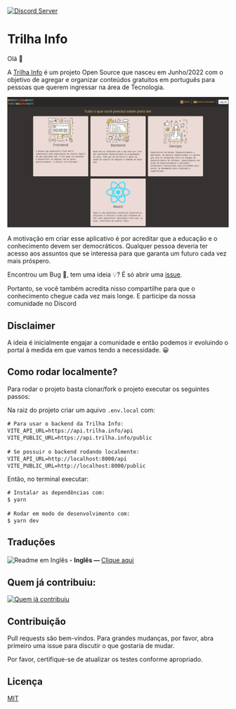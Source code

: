 [![Discord Server](https://discordapp.com/api/guilds/989882634358390794/widget.png?style=banner2)](https://discord.gg/HJ3Spm6R)

# Trilha Info

Olá 👋

A [Trilha Info](https://trilha.info) é um projeto Open Source que nasceu em Junho/2022 com o objetivo de agregar e organizar conteúdos gratuitos em português para pessoas que querem ingressar na área de Tecnologia.

![Preview](/public/preview.png)

A motivação em criar esse aplicativo é por acreditar que a educação e o conhecimento devem ser democráticos. Qualquer pessoa deveria ter acesso aos assuntos que se interessa para que garanta um futuro cada vez mais próspero.

Encontrou um Bug 🐛, tem uma ideia 💡? É só abrir uma [issue](https://github.com/flaviojmendes/trilhainfo/issues).

Portanto, se você também acredita nisso compartilhe para que o conhecimento chegue cada vez mais longe. E participe da nossa comunidade no Discord


## Disclaimer

A ideia é inicialmente engajar a comunidade e então podemos ir evoluindo o portal à medida em que vamos tendo a necessidade. 😀

## Como rodar localmente?

Para rodar o projeto basta clonar/fork o projeto executar os seguintes passos:

Na raiz do projeto criar um aquivo `.env.local` com:

```
# Para usar o backend da Trilha Info:
VITE_API_URL=https://api.trilha.info/api
VITE_PUBLIC_URL=https://api.trilha.info/public

# Se possuir o backend rodando localmente:
VITE_API_URL=http://localhost:8000/api
VITE_PUBLIC_URL=http://localhost:8000/public
```

Então, no terminal executar:

```
# Instalar as dependências com:
$ yarn 

# Rodar em modo de desenvolvimento com:
$ yarn dev

```

## Traduções
<img src = "https://i.imgur.com/lpP9V2p.png" alt="Readme em Inglês" width="16" height="15">・<b>Inglês — </b> [Clique aqui](https://github.com/flaviojmendes/trilhainfo/blob/main/translation/readme-en.md)<br>


## Quem já contribuiu:

<a href = "https://github.com/flaviojmendes/trilhainfo/graphs/contributors">
  <img src = "https://contributors-img.web.app/image?repo=flaviojmendes/trilhainfo" alt="Quem já contribuiu" />
</a>

## Contribuição
Pull requests são bem-vindos. Para grandes mudanças, por favor, abra primeiro uma issue para discutir o que gostaria de mudar.

Por favor, certifique-se de atualizar os testes conforme apropriado.

## Licença
[MIT](https://choosealicense.com/licenses/mit/)
